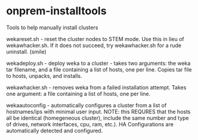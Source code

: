 # onprem-installtools
Tools to help manually install clusters

wekareset.sh - reset the cluster nodes to STEM mode.   Use this in lieu of wekawhacker.sh.   If it does not succeed, try wekawhacker.sh for a rude uninstall. (smile)

wekadeploy.sh - deploy weka to a cluster - takes two arguments: the weka tar filename, and a file containing a list of hosts, one per line.  Copies tar file to hosts, unpacks, and installs.

wekawhacker.sh - removes weka from a failed installation attempt.  Takes one argument: a file containing a list of hosts, one per line.

wekaautoconfig - automatically configures a cluster from a list of hostnames/ips with minimal user input.  NOTE: this REQURES that the hosts all be identical (homegeneous cluster), include the same number and type of drives, network interfaces, cpu, ram, etc.).  HA Configurations are automatically detected and configured.
